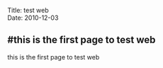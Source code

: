 Title: test web  
Date: 2010-12-03


#this is the first page to test web
----
this is the first page to test web